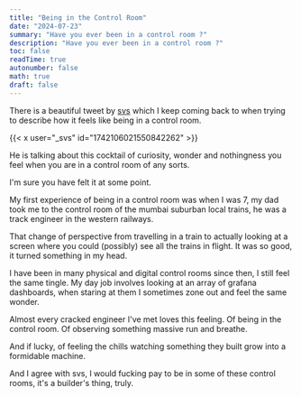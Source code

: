 ```yaml
---
title: "Being in the Control Room"
date: "2024-07-23"
summary: "Have you ever been in a control room ?"
description: "Have you ever been in a control room ?"
toc: false
readTime: true
autonumber: false
math: true
draft: false
---
```


There is a beautiful tweet by [svs](https://x.com/_svs_) which I keep coming back to when trying to describe how it feels like being in a control room.

{{< x user="_svs" id="1742106021550842262" >}}

He is talking about this cocktail of curiosity, wonder and nothingness you feel when you are in a control room of any sorts.

I'm sure you have felt it at some point.

My first experience of being in a control room was when I was 7, my dad took me to the control room of the mumbai suburban local trains, he was a track engineer in the western railways.

That change of perspective from travelling in a train to actually looking at a screen where you could (possibly) see all the trains in flight. It was so good, it turned something in my head.

I have been in many physical and digital control rooms since then, I still feel the same tingle. My day job involves looking at an array of grafana dashboards, when staring at them I sometimes zone out and feel the same wonder.

Almost every cracked engineer I've met loves this feeling. Of being in the control room. Of observing something massive run and breathe.

And if lucky, of feeling the chills watching something they built grow into a formidable machine.

And I agree with svs, I would fucking pay to be in some of these control rooms, it's a builder's thing, truly.
